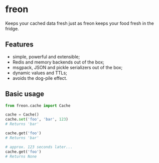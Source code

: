 # freon
Keeps your cached data fresh just as freon keeps your food fresh in the fridge.

## Features

* simple, powerful and extensible;
* Redis and memory backends out of the box;
* msgpack, JSON and pickle serializers out of the box;
* dynamic values and TTLs;
* avoids the dog-pile effect.

## Basic usage

```python
from freon.cache import Cache

cache = Cache()
cache.set('foo', 'bar', 123)
# Returns 'bar'

cache.get('foo')
# Returns 'bar'

# approx. 123 seconds later...
cache.get('foo')
# Returns None
```
